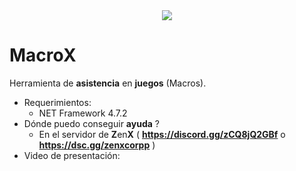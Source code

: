<div align="center">
  <img  src="https://i.ibb.co/FHsjtgq/Screenshot-2024-10-26-184217.png">
</div>

# MacroX
Herramienta de **asistencia** en **juegos** (Macros).

- Requerimientos:
  - NET Framework 4.7.2
- Dónde puedo conseguir **ayuda** ?
  - En el servidor de **Z**en**X** ( **https://discord.gg/zCQ8jQ2GBf** o **https://dsc.gg/zenxcorpp** )
- Video de presentación: 
